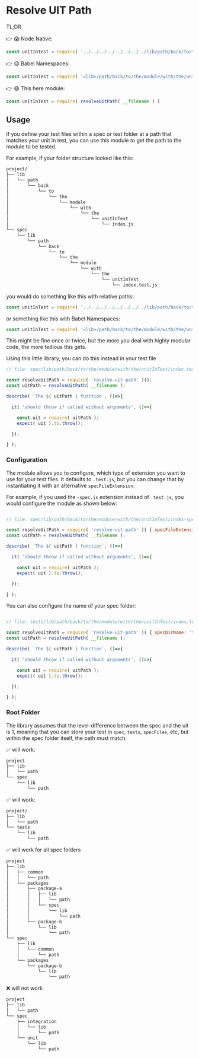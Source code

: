 # Resolve UIT Path

TL;DR

:point_right: :scream: Node Native:

```js
const unitInTest = require( '../../../../../../../../lib/path/back/to/the/module/with/the/unitInTest')
```

:point_right: :relieved: Babel Namespaces:

```js
const unitInTest = require( '<lib>/path/back/to/the/module/with/the/unitInTest')
```

:point_right: :smiley: This here module:

```js
const unitInTest = require( resolveUitPath( __filename ) )
```

## Usage

If you define your test files within a spec or test folder at a path that matches your unit in test, you can use this module to get the path to the module to be tested.

For example, if your folder structure looked like this:

```bash
project/
├── lib
│   └── path
│       └── back
│           └── to
│               └── the
│                   └── module
│                       └── with
│                           └── the
│                               └── unitInTest
│                                   └── index.js
└── spec
    └── lib
        └── path
            └── back
                └── to
                    └── the
                        └── module
                            └── with
                                └── the
                                    └── unitInTest
                                        └── index.test.js
```

you would do something like this with relative paths:

```js
const unitInTest = require( '../../../../../../../../lib/path/back/to/the/module/with/the/unitInTest')
```

or something like this with Babel Namespaces:

```js
const unitInTest = require( '<lib>/path/back/to/the/module/with/the/unitInTest')
```

This might be fine once or twice, but the more you deal with highly modular code, the more tedious this gets.

Using this little library, you can do this instead in your test file

```js
// file: spec/lib/path/back/to/the/module/with/the/unitInTest/index.test.js

const resolveUitPath = require( 'resolve-uit-path' )();
const uitPath = resolveUitPath( __filename );

describe( `The ${ uitPath } function`, ()=>{

  it( 'should throw if called without arguments', ()=>{

    const uit = require( uitPath );
    expect( uit ).to.throw();

  });

} );
```

### Configuration

The module allows you to configure, which type of extension you want to use for your test files. It defaults to `.test.js`, but you can change that by instantiating it with an alternative `specFileExtension`.

For example, if you used the `-spec.js` extension instead of `.test.js`, you would configure the module as shown below:

```js

// file: spec/lib/path/back/to/the/module/with/the/unitInTest/index-spec.js

const resolveUitPath = require( 'resolve-uit-path' )( { specFileExtension: '-spec.js'});
const uitPath = resolveUitPath( __filename );

describe( `The ${ uitPath } function`, ()=>{

  it( 'should throw if called without arguments', ()=>{

    const uit = require( uitPath );
    expect( uit ).to.throw();

  });

} );
```

You can also configure the name of your spec folder:

```js

// file: tests/lib/path/back/to/the/module/with/the/unitInTest/index.test.js

const resolveUitPath = require( 'resolve-uit-path' )( { specDirName: 'tests'});
const uitPath = resolveUitPath( __filename );

describe( `The ${ uitPath } function`, ()=>{

  it( 'should throw if called without arguments', ()=>{

    const uit = require( uitPath );
    expect( uit ).to.throw();

  });

} );
```


### Root Folder

The library assumes that the level-difference between the spec and the uit is 1, meaning that you can store your test in `spec`, `tests`, `specFiles`, etc, but within the spec folder itself, the path must match.

:white_check_mark: will work:

```bash
project
├── lib
│   └── path
└── spec
    └── lib
        └── path
```

:white_check_mark: will work:

```bash
project/
├── lib
│   └── path
└── tests
    └── lib
        └── path
```

:white_check_mark: will work for all spec folders

```bash
project
├── lib
│   ├── common
│   │   └── path
│   └── packages
│       ├── package-a
│       │   ├── lib
│       │   │   └── path
│       │   └── spec
│       │       └── lib
│       │           └── path
│       └── package-b
│           └── lib
│               └── path
└── spec
    ├── lib
    │   └── common
    │       └── path
    └── packages
        └── package-b
            └── lib
                └── path
```

:x: will not work

```bash
project
├── lib
│   └── path
└── spec
    ├── integration
    │   └── lib
    │       └── path
    └── unit
        └── lib
            └── path
```
